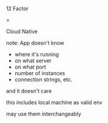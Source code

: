 12 Factor

=

Cloud Native

note:
App doesn't know 

- where it's running
- on what server
- on what port
- number of instances
- connection strings, etc.

and it doesn't care

this includes local machine as valid env

may use them interchangeably

